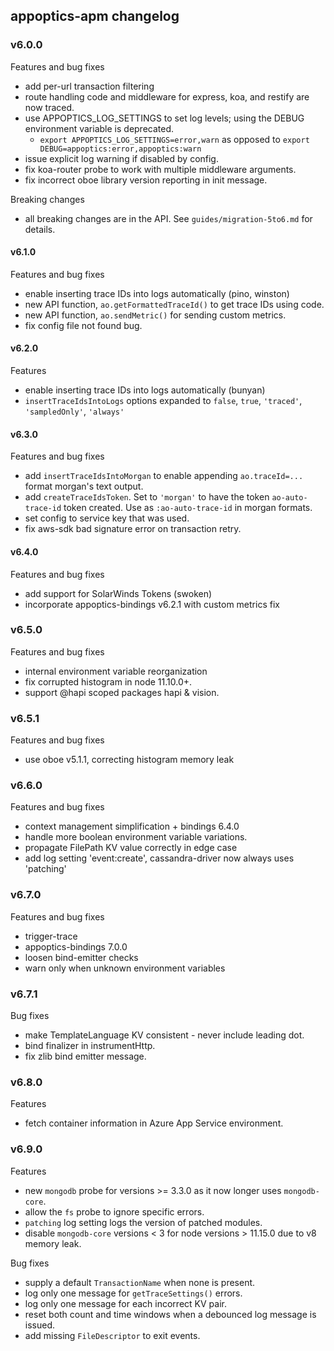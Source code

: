 ## appoptics-apm changelog

### v6.0.0

Features and bug fixes
- add per-url transaction filtering
- route handling code and middleware for express, koa, and restify are now traced.
- use APPOPTICS_LOG_SETTINGS to set log levels; using the DEBUG environment variable is deprecated.
    - `export APPOPTICS_LOG_SETTINGS=error,warn` as opposed to `export DEBUG=appoptics:error,appoptics:warn`
- issue explicit log warning if disabled by config.
- fix koa-router probe to work with multiple middleware arguments.
- fix incorrect oboe library version reporting in init message.

Breaking changes
- all breaking changes are in the API. See `guides/migration-5to6.md` for details.

#### v6.1.0

Features and bug fixes
- enable inserting trace IDs into logs automatically (pino, winston)
- new API function, `ao.getFormattedTraceId()` to get trace IDs using code.
- new API function, `ao.sendMetric()` for sending custom metrics.
- fix config file not found bug.

#### v6.2.0

Features
- enable inserting trace IDs into logs automatically (bunyan)
- `insertTraceIdsIntoLogs` options expanded to `false`, `true`, `'traced'`, `'sampledOnly'`, `'always'`

#### v6.3.0

Features and bug fixes
- add `insertTraceIdsIntoMorgan` to enable appending `ao.traceId=...` format morgan's text output.
- add `createTraceIdsToken`. Set to `'morgan'` to have the token `ao-auto-trace-id` token created. Use as `:ao-auto-trace-id` in morgan formats.
- set config to service key that was used.
- fix aws-sdk bad signature error on transaction retry.

#### v6.4.0

Features and bug fixes
- add support for SolarWinds Tokens (swoken)
- incorporate appoptics-bindings v6.2.1 with custom metrics fix

### v6.5.0

Features and bug fixes
- internal environment variable reorganization
- fix corrupted histogram in node 11.10.0+.
- support @hapi scoped packages hapi & vision.

### v6.5.1

Features and bug fixes
- use oboe v5.1.1, correcting histogram memory leak

### v6.6.0

Features and bug fixes
- context management simplification + bindings 6.4.0
- handle more boolean environment variable variations.
- propagate FilePath KV value correctly in edge case
- add log setting 'event:create', cassandra-driver now always uses 'patching'

### v6.7.0

Features and bug fixes
- trigger-trace
- appoptics-bindings 7.0.0
- loosen bind-emitter checks
- warn only when unknown environment variables

### v6.7.1

Bug fixes
- make TemplateLanguage KV consistent - never include leading dot.
- bind finalizer in instrumentHttp.
- fix zlib bind emitter message.

### v6.8.0

Features
- fetch container information in Azure App Service environment.

### v6.9.0

Features
- new `mongodb` probe for versions >= 3.3.0 as it now longer uses `mongodb-core`.
- allow the `fs` probe to ignore specific errors.
- `patching` log setting logs the version of patched modules.
- disable `mongodb-core` versions < 3 for node versions > 11.15.0 due to v8 memory leak.

Bug fixes
- supply a default `TransactionName` when none is present.
- log only one message for `getTraceSettings()` errors.
- log only one message for each incorrect KV pair.
- reset both count and time windows when a debounced log message is issued.
- add missing `FileDescriptor` to exit events.

